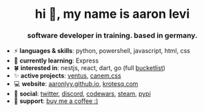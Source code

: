 <h1 align="center">hi 💫, my name is aaron levi</h1>
<h3 align="center">software developer in training. based in germany.</h3>


- ⚡ **languages & skills**: python, powershell, javascript, html, css
- 🌱 **currently learning**: Express
- 🍀 **interested in**: nestjs, react, dart, go (full [bucketlist](https://github.com/aaronlyy/bucketlist))
- ✨ **active projects**: [ventus](https://github.com/aaronlyy/ventus), [canem.css](https://github.com/krotesq/canem.css)
- 💻 **website**: [aaronlyy.github.io](https://aaronlyy.github.io), [krotesq.com](https://krotesq.com)
- 🥑 **social**: [twitter](https://twitter.com/levizepam), [discord](https://discord.gg/MAWuYaRBcY), [codewars](https://www.codewars.com/users/aaronlyy), [steam](https://steamcommunity.com/id/speedkonsum), [pypi](https://pypi.org/user/aaronlyy/)
- 🙏 **support**: [buy me a coffee :)](https://www.buymeacoffee.com/aaronlyy)


<!--- <img align="center">[![My GitHub Stats](https://github-readme-stats.vercel.app/api/?username=aaronlyy&count_private=true&theme=tokyonight&showicons=true)]()</img> --->
<!--- <img align="center" src="https://github-readme-stats.anuraghazra1.vercel.app/api/top-langs/?username=aaronlyy" /> --->
